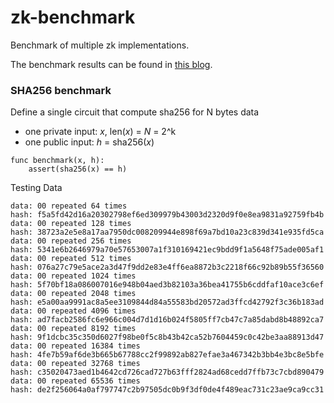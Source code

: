 # zk-benchmark
Benchmark of multiple zk implementations.

The benchmark results can be found in [this blog](https://blog.celer.network/2023/03/01/the-patheon-of-zero-knowledge-proof-development-frameworks/).

### SHA256 benchmark

Define a single circuit that compute sha256 for N bytes data
- one private input: _x_, len(_x_) = _N_ = 2^k
- one public input: _h_ = sha256(_x_)

```
func benchmark(x, h):
    assert(sha256(x) == h)
```

Testing Data

```
data: 00 repeated 64 times
hash: f5a5fd42d16a20302798ef6ed309979b43003d2320d9f0e8ea9831a92759fb4b
data: 00 repeated 128 times
hash: 38723a2e5e8a17aa7950dc008209944e898f69a7bd10a23c839d341e935fd5ca
data: 00 repeated 256 times
hash: 5341e6b2646979a70e57653007a1f310169421ec9bdd9f1a5648f75ade005af1
data: 00 repeated 512 times
hash: 076a27c79e5ace2a3d47f9dd2e83e4ff6ea8872b3c2218f66c92b89b55f36560
data: 00 repeated 1024 times
hash: 5f70bf18a086007016e948b04aed3b82103a36bea41755b6cddfaf10ace3c6ef
data: 00 repeated 2048 times
hash: e5a00aa9991ac8a5ee3109844d84a55583bd20572ad3ffcd42792f3c36b183ad
data: 00 repeated 4096 times
hash: ad7facb2586fc6e966c004d7d1d16b024f5805ff7cb47c7a85dabd8b48892ca7
data: 00 repeated 8192 times
hash: 9f1dcbc35c350d6027f98be0f5c8b43b42ca52b7604459c0c42be3aa88913d47
data: 00 repeated 16384 times
hash: 4fe7b59af6de3b665b67788cc2f99892ab827efae3a467342b3bb4e3bc8e5bfe
data: 00 repeated 32768 times
hash: c35020473aed1b4642cd726cad727b63fff2824ad68cedd7ffb73c7cbd890479
data: 00 repeated 65536 times
hash: de2f256064a0af797747c2b97505dc0b9f3df0de4f489eac731c23ae9ca9cc31
```
